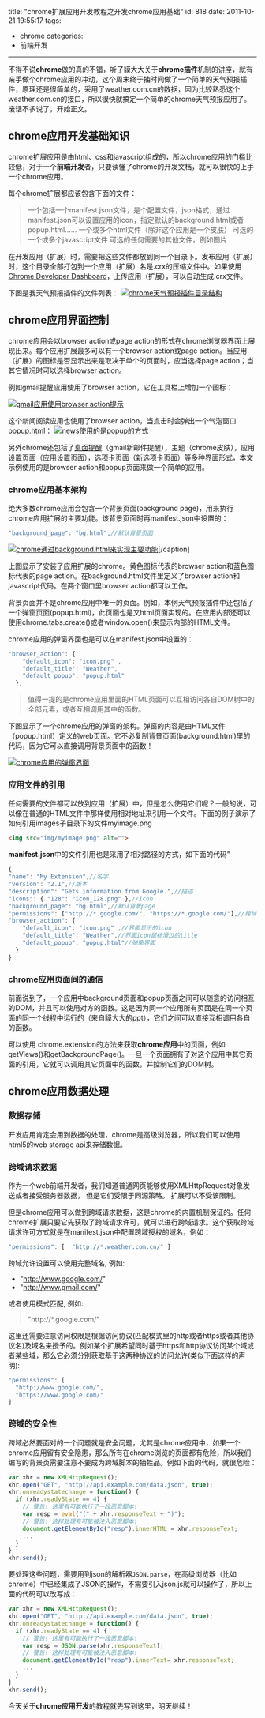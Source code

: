title: "chrome扩展应用开发教程之开发chrome应用基础"
id: 818
date: 2011-10-21 19:55:17
tags:
- chrome
categories:
- 前端开发
---

不得不说**chrome**做的真的不错，听了貘大大关于**chrome插件**机制的讲座，就有亲手做个chrome应用的冲动，这个周末终于抽时间做了一个简单的天气预报插件，原理还是很简单的，采用了weather.com.cn的数据，因为比较熟悉这个weather.com.cn的接口，所以很快就搞定一个简单的chrome天气预报应用了。废话不多说了，开始正文。


## chrome应用开发基础知识

chrome扩展应用是由html、css和javascript组成的，所以chrome应用的门槛比较低，对于一个**前端开发**者，只要读懂了chrome的开发文档，就可以很快的上手一个chrome应用。

每个chrome扩展都应该包含下面的文件：

> 一个包括一个manifest.json文件，是个配置文件，json格式，通过manifest.json可以设置应用的icon，指定默认的background.html或者popup.html……
> 一个或多个html文件（除非这个应用是一个皮肤）
> 可选的一个或多个javascript文件
> 可选的任何需要的其他文件，例如图片

在开发应用（扩展）时，需要把这些文件都放到同一个目录下。发布应用（扩展）时，这个目录全部打包到一个应用（扩展）名是.crx的压缩文件中。如果使用[Chrome Developer Dashboard](https://chrome.google.com/webstore/developer/dashboard)，上传应用（扩展），可以自动生成.crx文件。

下图是我天气预报插件的文件列表：
[![chrome天气预报插件目录结构](/uploads/2011/10/2011-10-21_215004.png "chrome天气预报插件目录结构")](/uploads/2011/10/2011-10-21_215004.png)

## chrome应用界面控制

chrome应用会以browser action或page action的形式在chrome浏览器界面上展现出来。每个应用扩展最多可以有一个browser action或page action。当应用（扩展）的图标是否显示出来是取决于单个的页面时，应当选择page action；当其它情况时可以选择browser action。

例如gmail提醒应用使用了browser action，它在工具栏上增加一个图标：

[![gmail应用使用browser action提示](/uploads/2011/10/gmail.png "gmail应用使用browser action提示")](/uploads/2011/10/gmail.png)

这个新闻阅读应用也使用了browser action，当点击时会弹出一个气泡窗口popup.html：
[![news使用的是popup的方式](/uploads/2011/10/news.png "news使用的是popup的方式")](/uploads/2011/10/news.png)

另外chrome还包括了[桌面提醒](http://dev.chromium.org/developers/design-documents/desktop-notifications/api-specification)（gmail新邮件提醒），主题（chrome皮肤），应用设置页面（应用设置页面），选项卡页面（新选项卡页面）等多种界面形式，本文示例使用的是browser action和popup页面来做一个简单的应用。

### chrome应用基本架构

绝大多数chrome应用会包含一个背景页面(background page)，用来执行chrome应用扩展的主要功能。该背景页面时再manifest.json中设置的：
```javascript
"background_page": "bg.html",//默认背景页面
```

[![chrome通过background.html来实现主要功能](/uploads/2011/10/background.gif "chrome通过background.html来实现主要功能")](/uploads/2011/10/background.gif)[/caption]

上图显示了安装了应用扩展的chrome。黄色图标代表的browser action和蓝色图标代表的page action。在background.html文件里定义了browser action和javascript代码。在两个窗口里browser action都可以工作。

背景页面并不是chrome应用中唯一的页面。例如，本例天气预报插件中还包括了一个弹窗页面(popup.html)，此页面也是又html页面实现的。在应用内部还可以使用chrome.tabs.create()或者window.open()来显示内部的HTML文件。

chrome应用的弹窗界面也是可以在manifest.json中设置的：

```javascript
"browser_action": {
    "default_icon": "icon.png" ,
    "default_title": "Weather",
    "default_popup": "popup.html"
  },
```

> 值得一提的是chrome应用里面的HTML页面可以互相访问各自DOM树中的全部元素，或者互相调用其中的函数。

下图显示了一个chrome应用的弹窗的架构。弹窗的内容是由HTML文件（popup.html）定义的web页面。它不必复制背景页面(background.html)里的代码，因为它可以直接调用背景页面中的函数！

[![chrome应用的弹窗界面](/uploads/2011/10/popup.gif "chrome应用的弹窗界面")](/uploads/2011/10/popup.gif)

### 应用文件的引用

任何需要的文件都可以放到应用（扩展）中，但是怎么使用它们呢？一般的说，可以像在普通的HTML文件中那样使用相对地址来引用一个文件。下面的例子演示了如何引用images子目录下的文件myimage.png

```html
<img src="img/myimage.png" alt="">
```

<!--more-->
**manifest.json**中的文件引用也是采用了相对路径的方式，如下面的代码"
```javascript
{
"name": "My Extension",//名字
"version": "2.1",//版本
"description": "Gets information from Google.",//描述
"icons": { "128": "icon_128.png" },//icon
"background_page": "bg.html",//默认背景page
"permissions": ["http://*.google.com/", "https://*.google.com/"],//跨域请求域名
"browser_action": {
    "default_icon": "icon.png" ,//界面显示的icon
    "default_title": "Weather",//界面icon鼠标滑过的title
    "default_popup": "popup.html"//弹窗界面
  }
}
```

### chrome应用页面间的通信

前面说到了，一个应用中background页面和popup页面之间可以随意的访问相互的DOM，并且可以使用对方的函数。这是因为同一个应用所有页面是在同一个页面的同一个线程中运行的（来自貘大大的ppt），它们之间可以直接互相调用各自的函数。

可以使用 chrome.extension的方法来获取**chrome应用**中的页面，例如getViews()和getBackgroundPage()。一旦一个页面拥有了对这个应用中其它页面的引用，它就可以调用其它页面中的函数，并控制它们的DOM树。

## chrome应用数据处理

### 数据存储

开发应用肯定会用到数据的处理，chrome是高级浏览器，所以我们可以使用html5的web storage api来存储数据。

### 跨域请求数据

作为一个web前端开发者，我们知道普通网页能够使用XMLHttpRequest对象发送或者接受服务器数据， 但是它们受限于同源策略。 扩展可以不受该限制。

但是chrome应用可以做到跨域请求数据，这是chrome的内置机制保证的。任何chrome扩展只要它先获取了跨域请求许可，就可以进行跨域请求。这个获取跨域请求许可方式就是在manifest.json中配置跨域授权的域名，例如：

```javascript
"permissions": [  "http://*.weather.com.cn/" ]
```

跨域允许设置可以使用完整域名, 例如:

* "http://www.google.com/"
* "http://www.gmail.com/"

或者使用模式匹配, 例如:

> "http://*.google.com/"

这里还需要注意访问权限是根据访问协议(匹配模式里的http或者https或者其他协议名)及域名来授予的。例如某个扩展希望同时基于https和http协议访问某个域或者某些域，那么它必须分别获取基于这两种协议的访问允许(类似下面这样的声明):
```javascript
"permissions": [
  "http://www.google.com/",
  "https://www.google.com/"
]

```


### 跨域的安全性

跨域必然要面对的一个问题就是安全问题，尤其是chrome应用中，如果一个chrome应用留有安全隐患，那么所有在chrome浏览的页面都有危险，所以我们编写的背景页需要注意不要成为跨域脚本的牺牲品。例如下面的代码，就很危险：
```javascript
var xhr = new XMLHttpRequest();
xhr.open("GET", "http://api.example.com/data.json", true);
xhr.onreadystatechange = function() {
  if (xhr.readyState == 4) {
    // 警告! 这里有可能执行了一段恶意脚本!
    var resp = eval("(" + xhr.responseText + ")");
    // 警告! 这样处理有可能被注入恶意脚本!
    document.getElementById("resp").innerHTML = xhr.responseText;
    ...
  }
}
xhr.send();
```

要处理这些问题，需要用到json的解析器`JSON.parse`，在高级浏览器（比如chrome）中已经集成了JSON的操作，不需要引入json.js就可以操作了，所以上面的代码可以改写成：

```javascript
var xhr = new XMLHttpRequest();
xhr.open("GET", "http://api.example.com/data.json", true);
xhr.onreadystatechange = function() {
  if (xhr.readyState == 4) {
    // 警告! 这里有可能执行了一段恶意脚本!
    var resp = JSON.parse(xhr.responseText);
    // 警告! 这样处理有可能被注入恶意脚本!
    document.getElementById("resp").innerText= xhr.responseText;
    ...
  }
}
xhr.send();
```

今天关于**chrome应用开发**的教程就先写到这里，明天继续！
